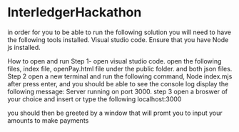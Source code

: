 # InterledgerHackathon

in order for you to be able to run the following solution you will need to have the following tools installed.
Visual studio code.
Ensure that you have Node js installed.

How to open and run 
Step 1- open visual studio code.
open the following files, index file, openPay.html file under the public folder. and both json files.
Step 2 
open a new terminal and run the following command, Node index.mjs
after press enter, and you should be able to see the console log display the following message: Server running on port 3000.
step 3 
open a broswer of your choice and insert or type the following localhost:3000

you should then be greeted by a window that will promt you to input your amounts to make payments

